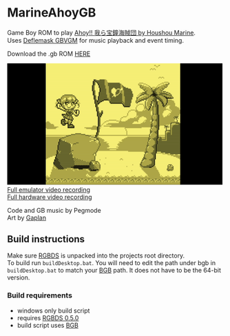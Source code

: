 # MarineAhoyGB
Game Boy ROM to play [Ahoy!! 我ら宝鐘海賊団 by Houshou Marine](https://youtu.be/e7VK3pne8N4).  
Uses [Deflemask GBVGM](https://github.com/Pegmode/-DeflemaskGBVGM-) for music playback and event timing.  

Download the .gb ROM [HERE](https://github.com/Pegmode/MarineAhoyGB/releases/download/1.0/ahoyGB.gb)

<img src="https://raw.githubusercontent.com/Pegmode/MarineAhoyGB/main/doc/preview1.gif" width="500"/>\
[Full emulator video recording](https://youtu.be/1-DEiKUNUCk)\
[Full hardware video recording](https://youtu.be/bS_inEQkhss)  

Code and GB music by Pegmode  
Art by [Gaplan](https://twitter.com/Gaplan1337)

## Build instructions
Make sure [RGBDS](https://github.com/gbdev/rgbds) is unpacked into the projects root directory.  
To build run `buildDesktop.bat`. You will need to edit the path under bgb in `buildDesktop.bat` to match your [BGB](https://bgb.bircd.org/)
path. It does not have to be the 64-bit version. 


### Build requirements
* windows only build script
* requires [RGBDS 0.5.0](https://github.com/gbdev/rgbds/releases/tag/v0.5.0)  
* build script uses [BGB](https://bgb.bircd.org/)  
